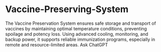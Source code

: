 # Vaccine-Preserving-System
The Vaccine Preservation System ensures safe storage and transport of vaccines by maintaining optimal temperature conditions, preventing spoilage and potency loss. Using advanced cooling, monitoring, and backup power, it supports reliable immunization programs, especially in remote and resource-limited areas.          Ask ChatGPT
